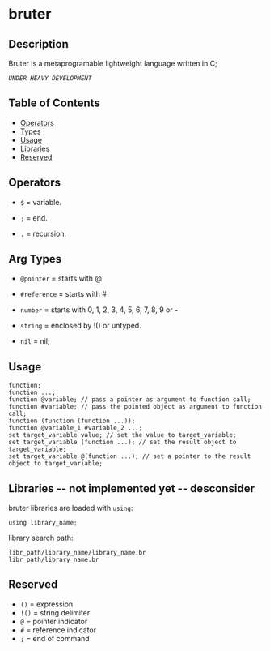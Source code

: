 
# bruter

## Description


Bruter is a metaprogramable lightweight language written in C;

*`UNDER HEAVY DEVELOPMENT`*

## Table of Contents

- [Operators](#operators)
- [Types](#types)
- [Usage](#usage)
- [Libraries](#libraries)
- [Reserved](#reserved)

## Operators


- `$` = variable.

- `;` = end.

- `.` = recursion.

## Arg Types


- `@pointer` = starts with @

- `#reference` = starts with #

- `number` = starts with 0, 1, 2, 3, 4, 5, 6, 7, 8, 9 or -

- `string` = enclosed by !() or untyped.

- `nil` = nil;

## Usage

    function;
    function ...;
    function @variable; // pass a pointer as argument to function call;
    function #variable; // pass the pointed object as argument to function call;
    function (function (function ...));
    function @variable_1 #variable_2 ...;
    set target_variable value; // set the value to target_variable;
    set target_variable (function ...); // set the result object to target_variable;
    set target_variable @(function ...); // set a pointer to the result object to target_variable;

## Libraries -- not implemented yet -- desconsider

bruter libraries are loaded with `using`:

    using library_name;

library search path:

    libr_path/library_name/library_name.br
    libr_path/library_name.br

## Reserved

- `()` = expression
- `!()` = string delimiter
- `@` = pointer indicator
- `#` = reference indicator
- `;` = end of command